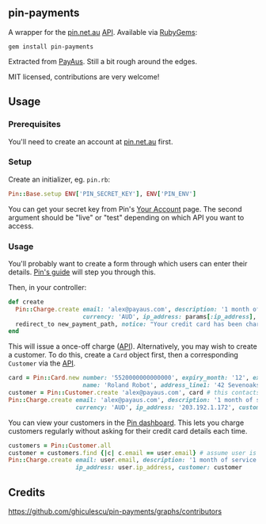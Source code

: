 ## pin-payments

A wrapper for the [pin.net.au](https://pin.net.au/) [API](https://pin.net.au/docs/api). Available via [RubyGems](http://rubygems.org/gems/pin-payments):

    gem install pin-payments

Extracted from [PayAus](http://www.payaus.com/). Still a bit rough around the edges.

MIT licensed, contributions are very welcome!

## Usage

### Prerequisites

You'll need to create an account at [pin.net.au](https://pin.net.au/) first.

### Setup

Create an initializer, eg. `pin.rb`:

```ruby
Pin::Base.setup ENV['PIN_SECRET_KEY'], ENV['PIN_ENV']
```

You can get your secret key from Pin's [Your Account](https://dashboard.pin.net.au/account) page. The second argument should be "live" or "test" depending on which API you want to access.

### Usage

You'll probably want to create a form through which users can enter their details. [Pin's guide](https://pin.net.au/docs/guides/payment-forms) will step you through this.

Then, in your controller:

```ruby
def create
  Pin::Charge.create email: 'alex@payaus.com', description: '1 month of service', amount: 19900,
                     currency: 'AUD', ip_address: params[:ip_address], card_token: params[:card_token]
  redirect_to new_payment_path, notice: "Your credit card has been charged"
end
```

This will issue a once-off charge ([API](https://pin.net.au/docs/api/charges)). Alternatively, you may wish to create a customer. To do this, create a `Card` object first, then a corresponding `Customer` via the [API](https://pin.net.au/docs/api/customers).

```ruby
card = Pin::Card.new number: '5520000000000000', expiry_month: '12', expiry_year: '2014', cvc: '123',
                     name: 'Roland Robot', address_line1: '42 Sevenoaks St', address_city: 'Lathlain', address_postcode: '6454', address_state: 'WA', address_country: 'Australia'
customer = Pin::Customer.create 'alex@payaus.com', card # this contacts the API
Pin::Charge.create email: 'alex@payaus.com', description: '1 month of service', amount: 19900,
                   currency: 'AUD', ip_address: '203.192.1.172', customer: customer # shorthand for customer_token: customer.token
```

You can view your customers in the [Pin dashboard](https://dashboard.pin.net.au/test/customers). This lets you charge customers regularly without asking for their credit card details each time.

```ruby
customers = Pin::Customer.all
customer = customers.find {|c| c.email == user.email} # assume user is the user you are trying to charge
Pin::Charge.create email: user.email, description: '1 month of service', amount: 19900, currency: 'AUD',
                   ip_address: user.ip_address, customer: customer
```

## Credits

https://github.com/ghiculescu/pin-payments/graphs/contributors